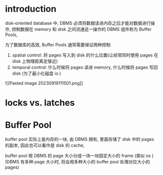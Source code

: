 # introduction
disk-oriented database 中, DBMS 必须将数据读进内存之后才能对数据进行操作, 
控制数据在 memory 和 disk 之间流通这一操作的 DBMS 组件称为 Buffer Pools, 

为了数据库的高效, Buffer Pools 通常需要保证两种控制
1. spatial control: 将 pages 写入到 disk 的什么位置(让经常同时使用 pages 在 disk 上物理距离足够近)
2. temporal control: 什么时候将 pages 读进 memory, 什么时候将 pages 写回 disk (为了最小化磁盘 io )

![[Pasted image 20230919111501.png]]


# locks vs. latches



# Buffer Pool
buffer pool 实际上是内存的一块, 由 DBMS 拥有, 里面存储了 disk 中的 pages 的副本, 因此也可以看作是 disk 的 cache, 

buffer pool 按 DBMS 的 page 大小分成一块一块固定大小的 frame (类似 os )(DBMS 有多种 page 大小时, 将会用多种大小的 buffer pool 处理对应大小的 pages)
